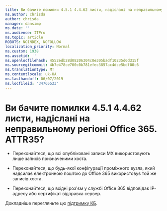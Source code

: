 ```yaml
---
title: Ви бачите помилки 4.5.1 4.4.62 листи, надіслані на неправильному регіоні Office 365. ATTR35?
ms.author: chrisda
author: chrisda
manager: dansimp
ms.date: ''
ms.audience: ITPro
ms.topic: article
ROBOTS: NOINDEX, NOFOLLOW
localization_priority: Normal
ms.custom: 1938
ms.assetid: ''
ms.openlocfilehash: 4552edb28d08206304c0e305badf10235d6d315f
ms.sourcegitcommit: 4b7e478ce700c0b781efec3857ac4dce5bdf00c6
ms.translationtype: MT
ms.contentlocale: uk-UA
ms.lasthandoff: 06/07/2019
ms.locfileid: "34765533"
---
```

# <a name="are-you-seeing-error-451-4462-mail-sent-to-the-wrong-office-365-region-attr35"></a>Ви бачите помилки 4.5.1 4.4.62 листи, надіслані на неправильному регіоні Office 365. ATTR35?

- Переконайтеся, що всі опубліковані записи MX використовують лише записів призначеними хоста.

- Переконайтеся, що будь-якої конфігурації проміжного вузла, який надсилає електронною поштою до Office 365 використовує той же записів хоста.

- Переконайтеся, що вхідні роз'єм у службі Office 365 відповідає IP-адресу або сертифікат відправка сервер.

Докладніше перегляньте цю [підтримку КБ](https://support.microsoft.com/help/4057301/attr35-response-code-when-mail-is-sent-to-eop-exo).
